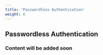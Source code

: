 ```yaml
---
title: 'Passwordless Authentication'
weight: 6
---
```


## Passwordless Authentication

### Content will be added soon